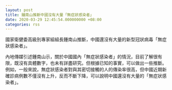 ```yaml
---
layout: post
title: 鍾南山推斷中國沒有大量「無症狀感染者」
date: 2020-03-29 12:45:54.000000000 +08:00
categories: rss
---
```


國家衛健委高級別專家組組長鍾南山推斷，中國還沒有大量的新型冠狀病毒「無症狀感染者」。

內地傳媒引述鍾南山示，關於中國國內「無症狀感染者」的情況，目前了解很有限，既沒有具體數字，也未有詳盡研究。但根據已知的事實，可以做出一些推斷。例如，一般來說，無症狀感染者對與其密切接觸的人的傳染率很高，但中國近期新確診病例數不僅沒有上升，反而不斷下降，可以說明中國還沒有大量的「無症狀感染者」。
